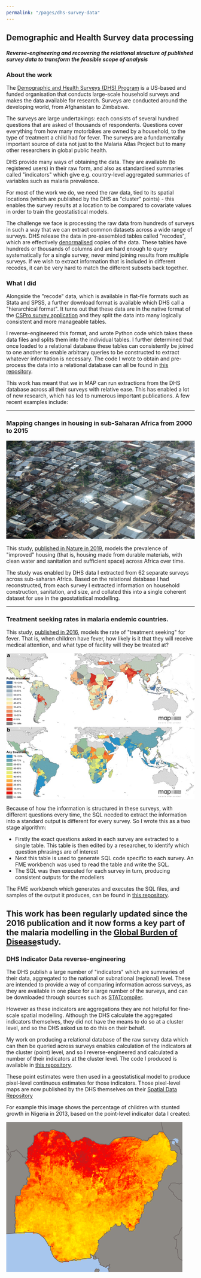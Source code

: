 ```yaml
---
permalink: "/pages/dhs-survey-data"
---
```


## Demographic and Health Survey data processing

#### *Reverse-engineering and recovering the relational structure of published survey data to transform the feasible scope of analysis*

### About the work
The <a href="https://www.dhsprogram.com/" target="_blank">Demographic and Health Surveys (DHS) Program</a> is a US-based and funded organisation that conducts large-scale household surveys and makes the data available for research. Surveys are conducted around the developing world, from Afghanistan to Zimbabwe.

The surveys are large undertakings: each consists of several hundred questions that are asked of thousands of respondents. Questions cover everything from how many motorbikes are owned by a household, to the type of treatment a child had for fever. The surveys are a fundamentally important source of data not just to the Malaria Atlas Project but to many other researchers in global public health. 

DHS provide many ways of obtaining the data. They are available (to registered users) in their raw form, and also as standardised summaries called "indicators" which give e.g. country-level aggregated summaries of variables such as malaria prevalence.

For most of the work we do, we need the raw data, tied to its spatial locations (which are published by the DHS as "cluster" points) - this enables the survey results at a location to be compared to covariate values in order to train the geostatistical models.

The challenge we face is processing the raw data from hundreds of surveys in such a way that we can extract common datasets across a wide range of surveys. DHS release the data in pre-assembled tables called "recodes", which are effectively <a href='https://medium.com/@katedoesdev/normalized-vs-denormalized-databases-210e1d67927d' target='_blank'>denormalised</a> copies of the data. These tables have hundreds or thousands of columns and are hard enough to query systematically for a single survey, never mind joining results from multiple surveys. If we wish to extract information that is included in different recodes, it can be very hard to match the different subsets back together.

### What I did
Alongside the "recode" data, which is available in flat-file formats such as Stata and SPSS, a further download format is available which DHS call a "hierarchical format". It turns out that these data are in the native format of the <a href='https://www.census.gov/data/software/cspro.html' target='_blank'>CSPro survey application</a> and they split the data into many logically consistent and more manageable tables. 

I reverse-engineered this format, and wrote Python code which takes these data files and splits them into the individual tables. I further determined that once loaded to a relational database these tables can consistently be joined to one another to enable arbitrary queries to be constructed to extract whatever information is necessary. The code I wrote to obtain and pre-process the data into a relational database can all be found in <a href='https://github.com/malaria-atlas-project/DHS-DataExtraction/tree/master/DHS_Preprocess_And_Ingestion' target='_blank'>this repository</a>.

This work has meant that we in MAP can run extractions from the DHS database across all their surveys with relative ease. This has enabled a lot of new research, which has led to numerous important publications. A few recent examples include:

--- 
### Mapping changes in housing in sub-Saharan Africa from 2000 to 2015

<img src="../images/dhs/africa_housing_crop.jpeg?raw=true"/>

This study, <a href='https://www.nature.com/articles/s41586-019-1050-5' target='_blank'>published in Nature in 2019</a>, models the prevalence of "improved" housing (that is, housing made from durable materials, with clean water and sanitation and sufficient space) across Africa over time. 

The study was enabled by DHS data I extracted from 62 separate surveys across sub-saharan Africa. Based on the relational database I had reconstructed, from each survey I extracted information on household construction, sanitation, and size, and collated this into a single coherent dataset for use in the geostatistical modelling.

---
### Treatment seeking rates in malaria endemic countries.

This study, <a href='https://www.ncbi.nlm.nih.gov/pmc/articles/PMC4709965/' target='_blank'>published in 2016</a>, models the rate of "treatment seeking" for fever. That is, when children have fever, how likely is it that they will receive medical attention, and what type of facility will they be treated at?

<img src="../images/dhs/treatment_seeking.jpg?raw=true"/>

Because of how the information is structured in these surveys, with different questions every time, the SQL needed to extract the information into a standard output is different for every survey. So I wrote this as a two stage algorithm:
- Firstly the exact questions asked in each survey are extracted to a single table. This table is then edited by a researcher, to identify which question phrasings are of interest
- Next this table is used to generate SQL code specific to each survey. An FME workbench was used to read the table and write the SQL.
- The SQL was then executed for each survey in turn, producing consistent outputs for the modellers

The FME workbench which generates and executes the SQL files, and samples of the output it produces, can be found in <a href="https://github.com/harry-gibson/dhs-fever-seeking-treatment" target="_blank">this repository</a>.

This work has been regularly updated since the 2016 publication and it now forms a key part of the malaria modelling in the <a href="http://www.healthdata.org/gbd" target="_blank">Global Burden of Disease</a>study.
---
### DHS Indicator Data reverse-engineering

The DHS publish a large number of "indicators" which are summaries of their data, aggregated to the national or subnational (regional) level. These are intended to provide a way of comparing information across surveys, as they are available in one place for a large number of the surveys, and can be downloaded through sources such as <a href="https://www.statcompiler.com/en/" target="_blank">STATcompiler</a>.

However as these indicators are aggregations they are not helpful for fine-scale spatial modelling. Although the DHS calculate the aggregated indicators themselves, they did not have the means to do so at a cluster level, and so the DHS asked us to do this on their behalf.

My work on producing a relational database of the raw survey data which can then be queried across surveys enables calculation of the indicators at the cluster (point) level, and so I reverse-engineered and calculated a number of their indicators at the cluster level. The code I produced is available in <a href="https://github.com/malaria-atlas-project/DHS-Indicators" target="_blank">this repository</a>. 

These point estimates were then used in a geostatistical model to produce pixel-level continuous estimates for those indicators. Those pixel-level maps are now published by the DHS themselves on their <a href="http://spatialdata.dhsprogram.com/modeled-surfaces/" target="_blank">Spatial Data Repository</a>

For example this image shows the percentage of children with stunted growth in Nigeria in 2013, based on the point-level indicator data I created:

<img src="../images/dhs/nigeria_stunting_pct_2013.png?raw=true"/>
